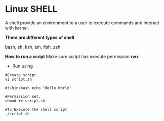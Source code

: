# Linux SHELL 

A shell provide an environment to a user to execute commands and interact with kernel.

**There are different types of shell**

bash, sh, ksh, tsh, fish, zsh

**How to run a script**
Make sure script has execute permission **rwx**

- Run using 

```
#Create script
vi script.sh         

#!/bin/bash echo "Hello World"

#Permission set.
chmod +x script.sh   

#To Execute the shell script
./script.sh          
```